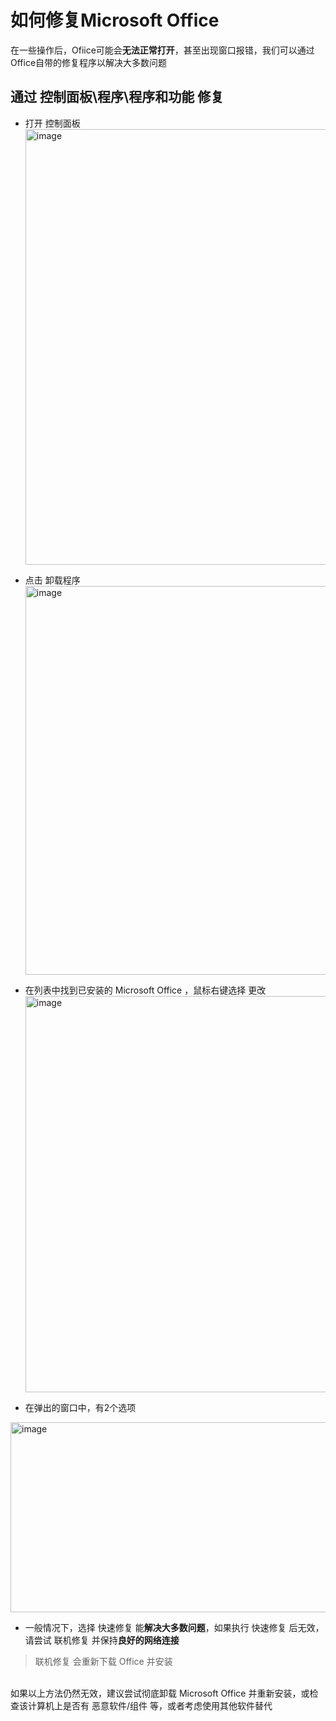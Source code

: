 # 如何修复Microsoft Office
在一些操作后，Ofiice可能会**无法正常打开**，甚至出现窗口报错，我们可以通过Office自带的修复程序以解决大多数问题
## 通过 控制面板\程序\程序和功能 修复
 - 打开 控制面板<br>
<img width="784" height="697" alt="image" src="https://github.com/user-attachments/assets/a98b6277-969a-44b8-ba9d-55ea520bfbb0" /><br>

 - 点击 卸载程序<br>
<img width="1121" height="622" alt="image" src="https://github.com/user-attachments/assets/636cdf72-7190-45b7-a468-3ef3acc12375" /><br>

 - 在列表中找到已安装的 Microsoft Office ，鼠标右键选择 更改<br>
<img width="1125" height="634" alt="image" src="https://github.com/user-attachments/assets/f041453a-9037-440e-96a9-8ce5d029c7b6" /><br>

 - 在弹出的窗口中，有2个选项<br>
<img width="564" height="304" alt="image" src="https://github.com/user-attachments/assets/64bdac9e-206c-4710-a5e1-e9960783c5fd" />

 - 一般情况下，选择 快速修复 能**解决大多数问题**，如果执行 快速修复 后无效，请尝试 联机修复 并保持**良好的网络连接**
>联机修复 会重新下载 Office 并安装


<br>
如果以上方法仍然无效，建议尝试彻底卸载 Microsoft Office 并重新安装，或检查该计算机上是否有 恶意软件/组件 等，或者考虑使用其他软件替代
